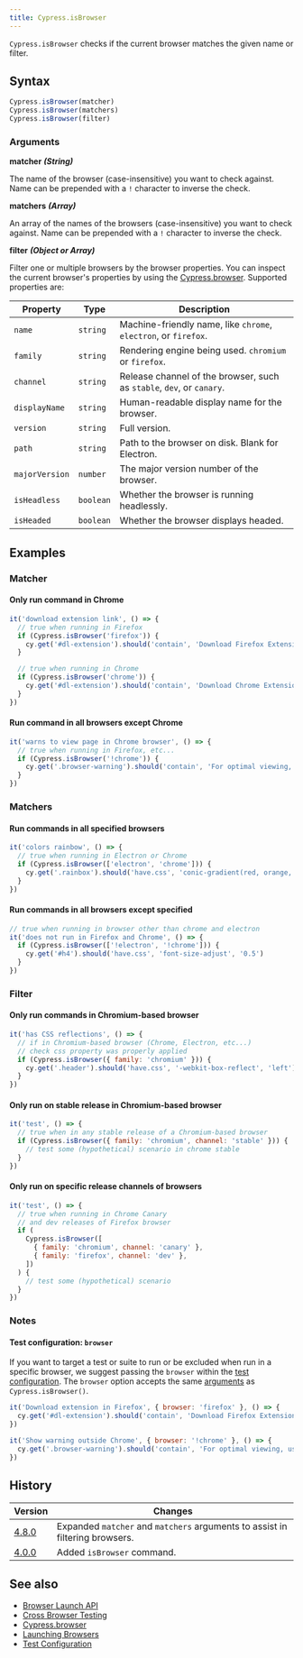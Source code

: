 ```yaml
---
title: Cypress.isBrowser
---
```


`Cypress.isBrowser` checks if the current browser matches the given name or
filter.

## Syntax

```javascript
Cypress.isBrowser(matcher)
Cypress.isBrowser(matchers)
Cypress.isBrowser(filter)
```

### Arguments

**<Icon name="angle-right"></Icon> matcher** **_(String)_**

The name of the browser (case-insensitive) you want to check against. Name can
be prepended with a `!` character to inverse the check.

**<Icon name="angle-right"></Icon> matchers** **_(Array)_**

An array of the names of the browsers (case-insensitive) you want to check
against. Name can be prepended with a `!` character to inverse the check.

**<Icon name="angle-right"></Icon> filter** **_(Object or Array)_**

Filter one or multiple browsers by the browser properties. You can inspect the
current browser's properties by using the
[Cypress.browser](/api/cypress-api/browser). Supported properties are:

| Property       | Type      | Description                                                           |
| -------------- | --------- | --------------------------------------------------------------------- |
| `name`         | `string`  | Machine-friendly name, like `chrome`, `electron`, or `firefox`.       |
| `family`       | `string`  | Rendering engine being used. `chromium` or `firefox`.                 |
| `channel`      | `string`  | Release channel of the browser, such as `stable`, `dev`, or `canary`. |
| `displayName`  | `string`  | Human-readable display name for the browser.                          |
| `version`      | `string`  | Full version.                                                         |
| `path`         | `string`  | Path to the browser on disk. Blank for Electron.                      |
| `majorVersion` | `number`  | The major version number of the browser.                              |
| `isHeadless`   | `boolean` | Whether the browser is running headlessly.                            |
| `isHeaded`     | `boolean` | Whether the browser displays headed.                                  |

## Examples

### Matcher

#### Only run command in Chrome

```javascript
it('download extension link', () => {
  // true when running in Firefox
  if (Cypress.isBrowser('firefox')) {
    cy.get('#dl-extension').should('contain', 'Download Firefox Extension')
  }

  // true when running in Chrome
  if (Cypress.isBrowser('chrome')) {
    cy.get('#dl-extension').should('contain', 'Download Chrome Extension')
  }
})
```

#### Run command in all browsers except Chrome

```javascript
it('warns to view page in Chrome browser', () => {
  // true when running in Firefox, etc...
  if (Cypress.isBrowser('!chrome')) {
    cy.get('.browser-warning').should('contain', 'For optimal viewing, use Chrome browser')
  }
})
```

### Matchers

#### Run commands in all specified browsers

```javascript
it('colors rainbow', () => {
  // true when running in Electron or Chrome
  if (Cypress.isBrowser(['electron', 'chrome'])) {
    cy.get('.rainbox').should('have.css', 'conic-gradient(red, orange, yellow, green, blue)')
  }
})
```

#### Run commands in all browsers except specified

```javascript
// true when running in browser other than chrome and electron
it('does not run in Firefox and Chrome', () => {
  if (Cypress.isBrowser(['!electron', '!chrome'])) {
    cy.get('#h4').should('have.css', 'font-size-adjust', '0.5')
  }
})
```

### Filter

#### Only run commands in Chromium-based browser

```javascript
it('has CSS reflections', () => {
  // if in Chromium-based browser (Chrome, Electron, etc...)
  // check css property was properly applied
  if (Cypress.isBrowser({ family: 'chromium' })) {
    cy.get('.header').should('have.css', '-webkit-box-reflect', 'left')
  }
})
```

#### Only run on stable release in Chromium-based browser

```javascript
it('test', () => {
  // true when in any stable release of a Chromium-based browser
  if (Cypress.isBrowser({ family: 'chromium', channel: 'stable' })) {
    // test some (hypothetical) scenario in chrome stable
  }
})
```

#### Only run on specific release channels of browsers

```javascript
it('test', () => {
  // true when running in Chrome Canary
  // and dev releases of Firefox browser
  if (
    Cypress.isBrowser([
      { family: 'chromium', channel: 'canary' },
      { family: 'firefox', channel: 'dev' },
    ])
  ) {
    // test some (hypothetical) scenario
  }
})
```

### Notes

#### Test configuration: `browser`

If you want to target a test or suite to run or be excluded when run in a
specific browser, we suggest passing the `browser` within the
[test configuration](/guides/references/configuration#Test-Configuration). The
`browser` option accepts the same [arguments](#Arguments) as
`Cypress.isBrowser()`.

```js
it('Download extension in Firefox', { browser: 'firefox' }, () => {
  cy.get('#dl-extension').should('contain', 'Download Firefox Extension')
})
```

```js
it('Show warning outside Chrome', { browser: '!chrome' }, () => {
  cy.get('.browser-warning').should('contain', 'For optimal viewing, use Chrome browser')
})
```

## History

| Version                                     | Changes                                                                      |
| ------------------------------------------- | ---------------------------------------------------------------------------- |
| [4.8.0](/guides/references/changelog#4-8-0) | Expanded `matcher` and `matchers` arguments to assist in filtering browsers. |
| [4.0.0](/guides/references/changelog#4-0-0) | Added `isBrowser` command.                                                   |

## See also

- [Browser Launch API](/api/plugins/browser-launch-api)
- [Cross Browser Testing](/guides/guides/cross-browser-testing)
- [Cypress.browser](/api/cypress-api/browser)
- [Launching Browsers](/guides/guides/launching-browsers)
- [Test Configuration](/guides/references/configuration#Test-Configuration)
